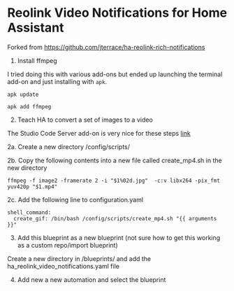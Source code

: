 # Reolink Video Notifications for Home Assistant

Forked from https://github.com/jterrace/ha-reolink-rich-notifications


1. Install ffmpeg

I tried doing this with various add-ons but ended up launching the terminal add-on and just installing with `apk`.

```
apk update

apk add ffmpeg
```

2. Teach HA to convert a set of images to a video 

The Studio Code Server add-on is very nice for these steps [link](https://community.home-assistant.io/t/home-assistant-community-add-on-visual-studio-code/107863)

2a. Create a new directory /config/scripts/

2b. Copy the following contents into a new file called create_mp4.sh in the new directory

```
ffmpeg -f image2 -framerate 2 -i "$1%02d.jpg"  -c:v libx264 -pix_fmt yuv420p "$1.mp4"
``` 

2c. Add the following line to configuration.yaml

```
shell_command:
  create_gif: /bin/bash /config/scripts/create_mp4.sh "{{ arguments }}"
```

3. Add this blueprint as a new blueprint (not sure how to get this working as a custom repo/import blueprint)

Create a new directory in /blueprints/ and add the ha_reolink_video_notifications.yaml file 


4. Add new a new automation and select the blueprint